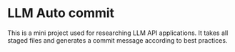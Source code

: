 # LLM Auto commit

This is a mini project used for researching LLM API applications.
It takes all staged files and generates a commit message according to best practices.
